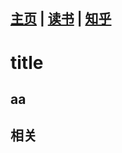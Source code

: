 [主页](https://github.com/vonzhou/Blog)  | [读书](https://github.com/vonzhou/readings)  | [知乎](https://www.zhihu.com/people/vonzhou) 
---
# title


## aa



## 相关










